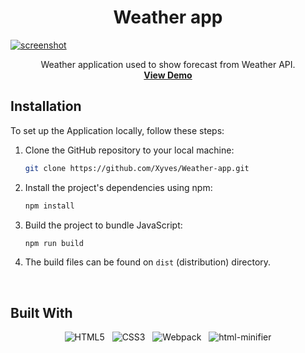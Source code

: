 
 <h1 align="center">Weather app</h1>
 
[![screenshot](https://i.postimg.cc/br39DNSt/screenshot.png)](https://postimg.cc/GTTy6RQL)

 <p align="center">
    Weather application used to show forecast from Weather API.
    <br />
    <a href="https://xyves.github.io/Weather-app/"><strong>View Demo</strong></a>
  </p>

 ## Installation

To set up the Application locally, follow these steps:

1. Clone the GitHub repository to your local machine:

   ```bash
   git clone https://github.com/Xyves/Weather-app.git
   ```
   
2. Install the project's dependencies using npm:

   ```bash
   npm install
   ```

3. Build the project to bundle JavaScript:

   ```bash
   npm run build
   ```
4. The build files can be found on `dist` (distribution) directory.

<br>

## Built With

<div align=center>

 ![HTML5](https://img.shields.io/badge/html5-%23E34F26.svg?style=for-the-badge&logo=html5&logoColor=white) &nbsp;&nbsp;![CSS3](https://img.shields.io/badge/css3-%231572B6.svg?style=for-the-badge&logo=css3&logoColor=white)  &nbsp;&nbsp;![Webpack](https://img.shields.io/badge/webpack-%238DD6F9.svg?style=for-the-badge&logo=webpack&logoColor=black) &nbsp;&nbsp;![html-minifier](https://img.shields.io/badge/html%20minifier-A90533?style=for-the-badge&logo=html5&logoColor=white) 

</div>
<br>
